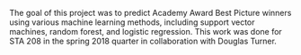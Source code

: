 The goal of this project was to predict Academy Award Best Picture winners using various machine learning methods, including support vector machines, random forest, and logistic regression. This work was done for STA 208 in the spring 2018 quarter in collaboration with Douglas Turner.
